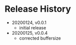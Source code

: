 # Release History

* 20200124, v0.0.1
	* initial release
* 20200125, v0.0.4
	* corrected buffersize
